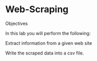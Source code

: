 # Web-Scraping


Objectives


In this lab you will perform the following:


Extract information from a given web site

Write the scraped data into a csv file.
